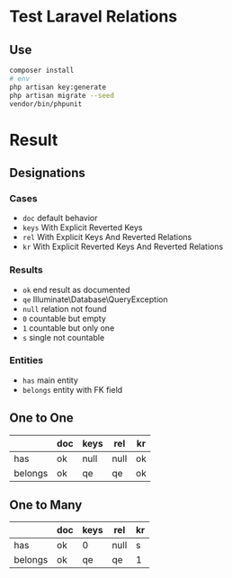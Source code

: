 # Test Laravel Relations

## Use
```bash
composer install
# env
php artisan key:generate
php artisan migrate --seed
vendor/bin/phpunit
```

# Result

## Designations

### Cases
* `doc` default behavior
* `keys` With Explicit Reverted Keys
* `rel` With Explicit Keys And Reverted Relations
* `kr` With Explicit Reverted Keys And Reverted Relations

### Results
* `ok` end result as documented
* `qe` Illuminate\\Database\\QueryException
* `null` relation not found
* `0` countable but empty
* `1` countable but only one
* `s` single not countable

### Entities
* `has` main entity
* `belongs` entity with FK field

## One to One
|         | doc | keys | rel  | kr |
|---------|-----|------|------|----|
| has     | ok  | null | null | ok |
| belongs | ok  | qe   | qe   | ok |

## One to Many
|         | doc | keys | rel  | kr |
|---------|-----|------|------|----|
| has     | ok  | 0    | null | s  |
| belongs | ok  | qe   | qe   | 1  |

